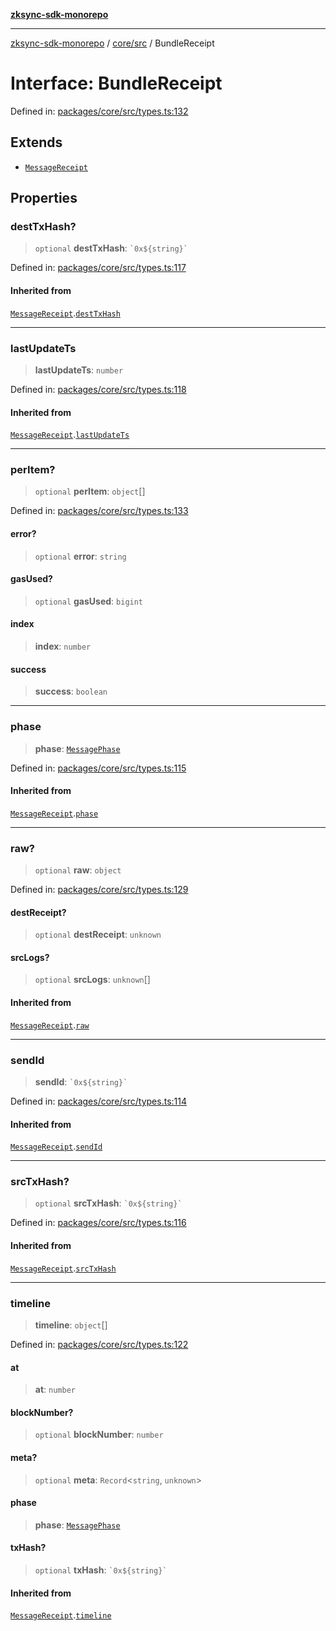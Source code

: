 [**zksync-sdk-monorepo**](../../../README.md)

***

[zksync-sdk-monorepo](../../../README.md) / [core/src](../README.md) / BundleReceipt

# Interface: BundleReceipt

Defined in: [packages/core/src/types.ts:132](https://github.com/dutterbutter/zksync-sdk/blob/128d557933eb10f01edd78c0b3392137ca480daf/packages/core/src/types.ts#L132)

## Extends

- [`MessageReceipt`](MessageReceipt.md)

## Properties

### destTxHash?

> `optional` **destTxHash**: `` `0x${string}` ``

Defined in: [packages/core/src/types.ts:117](https://github.com/dutterbutter/zksync-sdk/blob/128d557933eb10f01edd78c0b3392137ca480daf/packages/core/src/types.ts#L117)

#### Inherited from

[`MessageReceipt`](MessageReceipt.md).[`destTxHash`](MessageReceipt.md#desttxhash)

***

### lastUpdateTs

> **lastUpdateTs**: `number`

Defined in: [packages/core/src/types.ts:118](https://github.com/dutterbutter/zksync-sdk/blob/128d557933eb10f01edd78c0b3392137ca480daf/packages/core/src/types.ts#L118)

#### Inherited from

[`MessageReceipt`](MessageReceipt.md).[`lastUpdateTs`](MessageReceipt.md#lastupdatets)

***

### perItem?

> `optional` **perItem**: `object`[]

Defined in: [packages/core/src/types.ts:133](https://github.com/dutterbutter/zksync-sdk/blob/128d557933eb10f01edd78c0b3392137ca480daf/packages/core/src/types.ts#L133)

#### error?

> `optional` **error**: `string`

#### gasUsed?

> `optional` **gasUsed**: `bigint`

#### index

> **index**: `number`

#### success

> **success**: `boolean`

***

### phase

> **phase**: [`MessagePhase`](../type-aliases/MessagePhase.md)

Defined in: [packages/core/src/types.ts:115](https://github.com/dutterbutter/zksync-sdk/blob/128d557933eb10f01edd78c0b3392137ca480daf/packages/core/src/types.ts#L115)

#### Inherited from

[`MessageReceipt`](MessageReceipt.md).[`phase`](MessageReceipt.md#phase)

***

### raw?

> `optional` **raw**: `object`

Defined in: [packages/core/src/types.ts:129](https://github.com/dutterbutter/zksync-sdk/blob/128d557933eb10f01edd78c0b3392137ca480daf/packages/core/src/types.ts#L129)

#### destReceipt?

> `optional` **destReceipt**: `unknown`

#### srcLogs?

> `optional` **srcLogs**: `unknown`[]

#### Inherited from

[`MessageReceipt`](MessageReceipt.md).[`raw`](MessageReceipt.md#raw)

***

### sendId

> **sendId**: `` `0x${string}` ``

Defined in: [packages/core/src/types.ts:114](https://github.com/dutterbutter/zksync-sdk/blob/128d557933eb10f01edd78c0b3392137ca480daf/packages/core/src/types.ts#L114)

#### Inherited from

[`MessageReceipt`](MessageReceipt.md).[`sendId`](MessageReceipt.md#sendid)

***

### srcTxHash?

> `optional` **srcTxHash**: `` `0x${string}` ``

Defined in: [packages/core/src/types.ts:116](https://github.com/dutterbutter/zksync-sdk/blob/128d557933eb10f01edd78c0b3392137ca480daf/packages/core/src/types.ts#L116)

#### Inherited from

[`MessageReceipt`](MessageReceipt.md).[`srcTxHash`](MessageReceipt.md#srctxhash)

***

### timeline

> **timeline**: `object`[]

Defined in: [packages/core/src/types.ts:122](https://github.com/dutterbutter/zksync-sdk/blob/128d557933eb10f01edd78c0b3392137ca480daf/packages/core/src/types.ts#L122)

#### at

> **at**: `number`

#### blockNumber?

> `optional` **blockNumber**: `number`

#### meta?

> `optional` **meta**: `Record`\<`string`, `unknown`\>

#### phase

> **phase**: [`MessagePhase`](../type-aliases/MessagePhase.md)

#### txHash?

> `optional` **txHash**: `` `0x${string}` ``

#### Inherited from

[`MessageReceipt`](MessageReceipt.md).[`timeline`](MessageReceipt.md#timeline)
